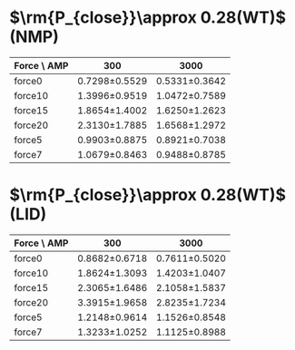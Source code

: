 # $\rm{P_{close}}\approx 0.28(WT)$ (NMP)
| Force \ AMP | 300 | 3000 |
|-------------|---------|---------|
| force0      | 0.7298±0.5529 | 0.5331±0.3642 |
| force10     | 1.3996±0.9519 | 1.0472±0.7589 |
| force15     | 1.8654±1.4002 | 1.6250±1.2623 |
| force20     | 2.3130±1.7885 | 1.6568±1.2972 |
| force5      | 0.9903±0.8875 | 0.8921±0.7038 |
| force7      | 1.0679±0.8463 | 0.9488±0.8785 |


# $\rm{P_{close}}\approx 0.28(WT)$ (LID)
| Force \ AMP | 300 | 3000 |
|-------------|---------|---------|
| force0      | 0.8682±0.6718 | 0.7611±0.5020 |
| force10     | 1.8624±1.3093 | 1.4203±1.0407 |
| force15     | 2.3065±1.6486 | 2.1058±1.5837 |
| force20     | 3.3915±1.9658 | 2.8235±1.7234 |
| force5      | 1.2148±0.9614 | 1.1526±0.8548 |
| force7      | 1.3233±1.0252 | 1.1125±0.8988 |


